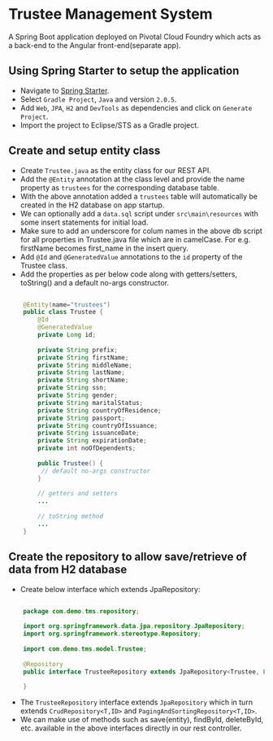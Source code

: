 # Trustee Management System

A Spring Boot application deployed on Pivotal Cloud Foundry which acts as a back-end to the Angular front-end(separate app).

## Using Spring Starter to setup the application

- Navigate to [Spring Starter](https://start.spring.io/).
- Select `Gradle Project`, `Java` and version `2.0.5`.
- Add `Web`, `JPA`, `H2` and `DevTools` as dependencies and click on `Generate Project`.
- Import the project to Eclipse/STS as a Gradle project.

## Create and setup entity class

- Create `Trustee.java` as the entity class for our REST API.
- Add the `@Entity` annotation at the class level and provide the name property as `trustees` for the corresponding database table.
- With the above annotation added a `trustees` table will automatically be created in the H2 database on app startup.
- We can optionally add a `data.sql` script under `src\main\resources` with some insert statements for initial load.
- Make sure to add an underscore for colum names in the above db script for all properties in Trustee.java file which are in camelCase. For e.g. firstName becomes first_name in the insert query.
- Add `@Id` and `@GeneratedValue` annotations to the `id` property of the Trustee class.
- Add the properties as per below code along with getters/setters, toString\(\) and a default no-args constructor.

```java

    @Entity(name="trustees")
    public class Trustee {
    	@Id
    	@GeneratedValue
    	private Long id;
    	
    	private String prefix;
    	private String firstName;
    	private String middleName;
    	private String lastName;
    	private String shortName;
    	private String ssn;
    	private String gender;
    	private String maritalStatus;
    	private String countryOfResidence;
    	private String passport;
    	private String countryOfIssuance;
    	private String issuanceDate;
    	private String expirationDate;
    	private int noOfDependents;
    	
    	public Trustee() {
    	 // default no-args constructor
    	}
    	
    	// getters and setters
    	...
    	
    	// toString method
    	...
    }

```

## Create the repository to allow save/retrieve of data from H2 database

- Create below interface which extends JpaRepository:

```java

    package com.demo.tms.repository;
    
    import org.springframework.data.jpa.repository.JpaRepository;
    import org.springframework.stereotype.Repository;
    
    import com.demo.tms.model.Trustee;
    
    @Repository
    public interface TrusteeRepository extends JpaRepository<Trustee, Long>{
    
    }


```

- The `TrusteeRepository` interface extends `JpaRepository` which in turn extends `CrudRepository<T,ID>` and `PagingAndSortingRepository<T,ID>`.
- We can make use of methods such as save(entity), findById, deleteById, etc. available in the above interfaces directly in our rest controller.

